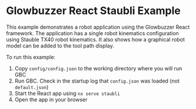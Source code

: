 # Glowbuzzer React Staubli Example

This example demonstrates a robot application using the Glowbuzzer React framework. 
The application has a single robot kinematics configuration using Stauble TX40 robot kinematics. 
It also shows how a graphical robot model can be added to the tool path display. 

To run this example:

1. Copy `config/config.json` to the working directory where you will run GBC
2. Run GBC. Check in the startup log that `config.json` was loaded (not `default.json`)
3. Start the React app using `nx serve staubli`
4. Open the app in your browser 
